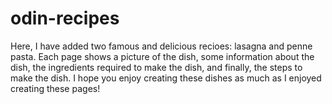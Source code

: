 # odin-recipes
Here, I have added two famous and delicious recioes: lasagna and penne pasta. 
Each page shows a picture of the dish, some information about the dish, the ingredients required to make the dish, and finally, the steps to make the dish.
I hope you enjoy creating these dishes as much as I enjoyed creating these pages!